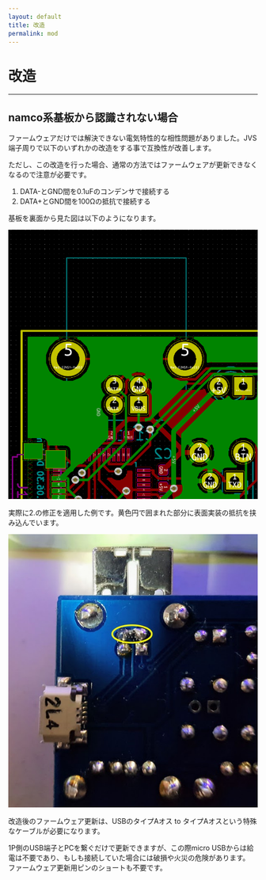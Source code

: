 ```yaml
---
layout: default
title: 改造
permalink: mod
---
```

# 改造
---
## namco系基板から認識されない場合
ファームウェアだけでは解決できない電気特性的な相性問題がありました。JVS端子周りで以下のいずれかの改造をする事で互換性が改善します。

ただし、この改造を行った場合、通常の方法ではファームウェアが更新できなくなるので注意が必要です。

1. DATA-とGND間を0.1uFのコンデンサで接続する
2. DATA+とGND間を100Ωの抵抗で接続する

基板を裏面から見た図は以下のようになります。

![基板](mod_pcb.png)

実際に2.の修正を適用した例です。黄色円で囲まれた部分に表面実装の抵抗を挟み込んでいます。

![修正例](mod_namco.jpg)

改造後のファームウェア更新は、USBのタイプAオス to タイプAオスという特殊なケーブルが必要になります。

1P側のUSB端子とPCを繋ぐだけで更新できますが、この際micro USBからは給電は不要であり、もしも接続していた場合には破損や火災の危険があります。
ファームウェア更新用ピンのショートも不要です。